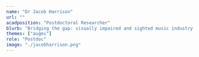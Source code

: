 ```yaml
---
name: "Dr Jacob Harrison"
url: ""
acadposition: "Postdoctoral Researcher"
blurb: "Bridging the gap: visually impaired and sighted music industry professionals working side by side"
themes: ["augmi"]
role: "Postdoc"
image: "./jacobharrison.png"
---
```

